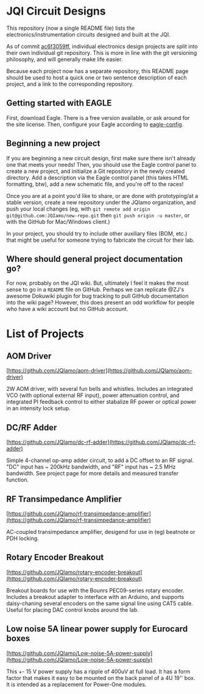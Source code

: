 # JQI Circuit Designs

This repository (now a single README file) lists the electronics/instrumentation circuits designed and built at the JQI.

As of commit [ac6f3059ff](https://github.com/JQIamo/jqi-eagle/tree/ac6f3059ffcecc210dcfaeac3f5a702c11303dd0), individual electronics design projects are split into their own individual git repository. This is more in line with the git versioning philosophy, and will generally make life easier.

Because each project now has a separate repository, this README page should be used to host a quick one or two sentence description of each project, and a link to the corresponding repository.

## Getting started with EAGLE

First, download Eagle. There is a free version available, or ask around for
the site license. Then, configure your Eagle according to [eagle-config](https://github.com/JQIamo/eagle-config).

## Beginning a new project

If you are beginning a new circuit design, first make sure there isn't already one that meets your needs! Then, you should use the Eagle control panel to create a new project, and initialize a Git repository in the newly created directory. Add a description via the Eagle control panel (this takes HTML formatting, btw), add a new schematic file, and you're off to the races!

Once you are at a point you'd like to share, or are done with prototyping/at a stable version, create a new repository under the JQIamo organization, and push your local changes (eg, with `git remote add origin git@github.com:JQIamo/new-repo.git` then `git push origin -u master`, or with the GitHub for Mac/Windows client.)

In your project, you should try to include other auxiliary files (BOM, etc.) that might be useful for someone trying to fabricate the circuit for their lab.


## Where should general project documentation go?

For now, probably on the JQI wiki. But, ultimately I feel it makes the most sense to go in a `README` file on GitHub. Perhaps we can replicate @ZJ's awesome Dokuwiki plugin for bug tracking to pull GitHub documentation into the wiki page? However, this does present an odd workflow for people who have a wiki account but no GitHub account.

# List of Projects

## AOM Driver

[https://github.com/JQIamo/aom-driver](https://github.com/JQIamo/aom-driver)

2W AOM driver, with several fun bells and whistles. Includes an integrated VCO (with optional external RF input), power attenuation control, and integrated PI feedback control to either stabalize RF power or optical power in an intensity lock setup.

## DC/RF Adder

[https://github.com/JQIamo/dc-rf-adder](https://github.com/JQIamo/dc-rf-adder)

Simple 4-channel op-amp adder circuit, to add a DC offset to an RF signal. "DC" input has ~ 200kHz bandwidth, and "RF" input has ~ 2.5 MHz bandwidth. See project page for more details and measured transfer function.

## RF Transimpedance Amplifier

[https://github.com/JQIamo/rf-transimpedance-amplifier](https://github.com/JQIamo/rf-transimpedance-amplifier)

AC-coupled transimpedance amplifier, desigend for use in (eg) beatnote or PDH locking.

## Rotary Encoder Breakout

[https://github.com/JQIamo/rotary-encoder-breakout](https://github.com/JQIamo/rotary-encoder-breakout)

Breakout boards for use with the Bounrs PEC09-series rotary encoder. Includes a breakout adapter to interface with an Arduino, and supports daisy-chaning several encoders on the same signal line using CAT5 cable. Useful for placing DAC control knobs around the lab.

## Low noise 5A linear power supply for Eurocard boxes

[https://github.com/JQIamo/Low-noise-5A-power-supply](https://github.com/JQIamo/Low-noise-5A-power-supply)

This +- 15 V power supply has a ripple of 400uV at full load. It has a form factor that makes it easy to be mounted on the back panel of a 4U 19'' box. It is intended as a replacement for Power-One modules.

